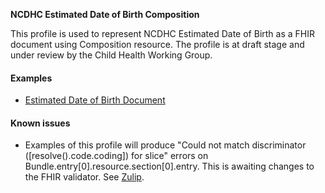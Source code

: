 **NCDHC Estimated Date of Birth Composition**

This profile is used to represent NCDHC Estimated Date of Birth as a FHIR document using Composition resource. The profile is at draft stage and under review by the Child Health Working Group. 

#### Examples

- [Estimated Date of Birth Document](ncdhc-estimated-date-birth-document-example.html)

#### Known issues

- Examples of this profile will produce "Could not match discriminator ([resolve().code.coding]) for slice" errors on Bundle.entry[0].resource.section[0].entry. This is awaiting changes to the FHIR validator. See [Zulip](https://chat.fhir.org/#narrow/stream/179177-conformance/topic/Validator.20and.20slicing).